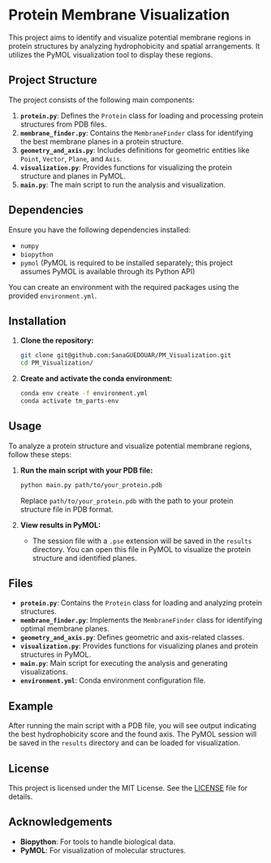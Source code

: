 # Protein Membrane Visualization

This project aims to identify and visualize potential membrane regions in protein structures by analyzing hydrophobicity and spatial arrangements. It utilizes the PyMOL visualization tool to display these regions.

## Project Structure

The project consists of the following main components:

1. **`protein.py`**: Defines the `Protein` class for loading and processing protein structures from PDB files.
2. **`membrane_finder.py`**: Contains the `MembraneFinder` class for identifying the best membrane planes in a protein structure.
3. **`geometry_and_axis.py`**: Includes definitions for geometric entities like `Point`, `Vector`, `Plane`, and `Axis`.
4. **`visualization.py`**: Provides functions for visualizing the protein structure and planes in PyMOL.
5. **`main.py`**: The main script to run the analysis and visualization.

## Dependencies

Ensure you have the following dependencies installed:

- `numpy`
- `biopython`
- `pymol` (PyMOL is required to be installed separately; this project assumes PyMOL is available through its Python API)

You can create an environment with the required packages using the provided `environment.yml`.

## Installation

1. **Clone the repository:**
    ```bash
    git clone git@github.com:SanaGUEDOUAR/PM_Visualization.git
    cd PM_Visualization/
    ```

2. **Create and activate the conda environment:**
    ```bash
    conda env create -f environment.yml
    conda activate tm_parts-env
    ```

## Usage

To analyze a protein structure and visualize potential membrane regions, follow these steps:

1. **Run the main script with your PDB file:**
    ```bash
    python main.py path/to/your_protein.pdb
    ```

    Replace `path/to/your_protein.pdb` with the path to your protein structure file in PDB format.

2. **View results in PyMOL:**
    - The session file with a `.pse` extension will be saved in the `results` directory. You can open this file in PyMOL to visualize the protein structure and identified planes.

## Files

- **`protein.py`**: Contains the `Protein` class for loading and analyzing protein structures.
- **`membrane_finder.py`**: Implements the `MembraneFinder` class for identifying optimal membrane planes.
- **`geometry_and_axis.py`**: Defines geometric and axis-related classes.
- **`visualization.py`**: Provides functions for visualizing planes and protein structures in PyMOL.
- **`main.py`**: Main script for executing the analysis and generating visualizations.
- **`environment.yml`**: Conda environment configuration file.

## Example

After running the main script with a PDB file, you will see output indicating the best hydrophobicity score and the found axis. The PyMOL session will be saved in the `results` directory and can be loaded for visualization.

## License

This project is licensed under the MIT License. See the [LICENSE](LICENSE) file for details.

## Acknowledgements

- **Biopython**: For tools to handle biological data.
- **PyMOL**: For visualization of molecular structures.
